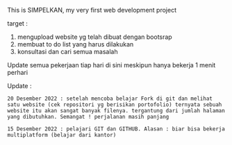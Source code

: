 This is SIMPELKAN, my very first web development project



target :
  1. mengupload website yg telah dibuat dengan bootsrap
  2. membuat to do list yang harus dilakukan
  3. konsultasi dan cari semua masalah
  
Update semua pekerjaan tiap hari di sini meskipun hanya bekerja 1 menit perhari

Update : 
    
    20 Desember 2022 : setelah mencoba belajar Fork di git dan melihat satu website (cek repositori yg berisikan portofolio) ternyata sebuah website itu akan sangat banyak filenya. tergantung dari jumlah halaman yang dibutuhkan. Semangat ! perjalanan masih panjang
    
    15 Desember 2022 : pelajari GIT dan GITHUB. Alasan : biar bisa bekerja multiplatform (belajar dari kantor)
